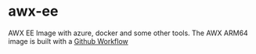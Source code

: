 # awx-ee
AWX EE Image with azure, docker and some other tools. The AWX ARM64 image is built with a [Github Workflow](../.github/workflows/awx-ee.yml)
